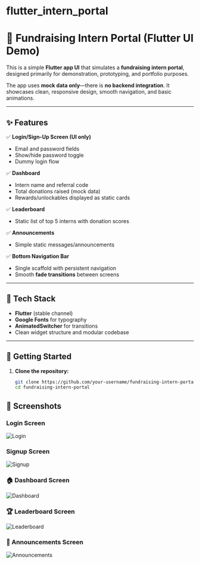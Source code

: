 # flutter_intern_portal

# 📲 Fundraising Intern Portal (Flutter UI Demo)

This is a simple **Flutter app UI** that simulates a **fundraising intern portal**, designed primarily for demonstration, prototyping, and portfolio purposes.

The app uses **mock data only**—there is **no backend integration**. It showcases clean, responsive design, smooth navigation, and basic animations.

---

## ✨ Features

✅ **Login/Sign-Up Screen (UI only)**

- Email and password fields
- Show/hide password toggle
- Dummy login flow

✅ **Dashboard**

- Intern name and referral code
- Total donations raised (mock data)
- Rewards/unlockables displayed as static cards

✅ **Leaderboard**

- Static list of top 5 interns with donation scores

✅ **Announcements**

- Simple static messages/announcements

✅ **Bottom Navigation Bar**

- Single scaffold with persistent navigation
- Smooth **fade transitions** between screens

---

## 🎨 Tech Stack

- **Flutter** (stable channel)
- **Google Fonts** for typography
- **AnimatedSwitcher** for transitions
- Clean widget structure and modular codebase

---

## 🚀 Getting Started

1. **Clone the repository:**

   ```bash
   git clone https://github.com/your-username/fundraising-intern-portal.git
   cd fundraising-intern-portal
   ```

## 📸 Screenshots

### Login Screen

![Login](screenshots/login_screen.jpg)

### Signup Screen

![Signup](screenshots/signup_screen.jpg)

### 🏠 Dashboard Screen

![Dashboard](screenshots/dashboard.jpg)

### 🏆 Leaderboard Screen

![Leaderboard](screenshots/leaderboard.jpg)

### 📢 Announcements Screen

![Announcements](screenshots/announcements.jpg)
